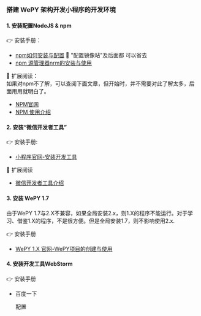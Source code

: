 ### 搭建 WePY 架构开发小程序的开发环境
#### 1. 安装配置NodeJS & npm 

:point_right: 安装手册： 
- [npm如何安装与配置](https://www.php.cn/js-tutorial-414607.html)  :loudspeaker: "配置镜像站"及后面都 可以省去
- [npm 源管理器nrm的安装与使用](https://www.cnblogs.com/Jimc/p/10280774.html)

:rocket: 扩展阅读：  
如果对npm不了解，可以查阅下面文章，但开始时，并不需要对此了解太多，后面用用就明白了。
- [NPM官网](https://www.npmjs.com/)
- [NPM 使用介绍](https://www.runoob.com/nodejs/nodejs-npm.html)

#### 2. 安装“微信开发者工具”

:point_right: 安装手册: 
- [小程序官网-安装开发工具](https://developers.weixin.qq.com/miniprogram/dev/framework/quickstart/getstart.html#%E5%AE%89%E8%A3%85%E5%BC%80%E5%8F%91%E5%B7%A5%E5%85%B7)

:rocket: 扩展阅读 
- [微信开发者工具介绍](https://developers.weixin.qq.com/miniprogram/dev/devtools/devtools.html)

#### 3. 安装 WePY 1.7

由于WePY 1.7与2.X不兼容，如果全局安装2.x，则1.X的程序不能运行。对于学习、借鉴1.X的程序，不是很方便。但是全局安装1.7，则不影响使用2.x. 

:point_right: 安装手册
- [WePY 1.X 官网-WePY项目的创建与使用](https://wepyjs.github.io/wepy-docs/1.x/#/)


#### 4. 安装开发工具WebStorm

:point_right: 安装手册
- 百度一下

  配置


